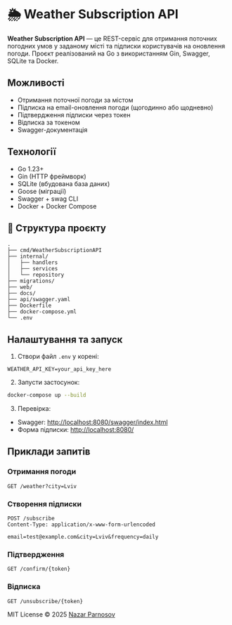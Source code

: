 # 🌦️ Weather Subscription API

**Weather Subscription API** — це REST-сервіс для отримання поточних погодних умов у заданому місті та підписки користувачів на оновлення погоди.
Проєкт реалізований на Go з використанням Gin, Swagger, SQLite та Docker.

## Можливості


* Отримання поточної погоди за містом
* Підписка на email-оновлення погоди (щогодинно або щодневно)
* Підтвердження підписки через токен
* Відписка за токеном
* Swagger-документація

## Технології

* Go 1.23+
* Gin (HTTP фреймворк)
* SQLite (вбудована база даних)
* Goose (міграції)
* Swagger + swag CLI
* Docker + Docker Compose

## 📁 Структура проєкту

```
.
├── cmd/WeatherSubscriptionAPI         
├── internal/
│   ├── handlers                       
│   ├── services                       
│   └── repository                     
├── migrations/                        
├── web/                               
├── docs/                              
├── api/swagger.yaml                   
├── Dockerfile                         
├── docker-compose.yml                 
└── .env                               
```

## Налаштування та запуск

1. Створи файл `.env` у корені:

```
WEATHER_API_KEY=your_api_key_here
```

2. Запусти застосунок:

```bash
docker-compose up --build
```

3. Перевірка:

* Swagger: [http://localhost:8080/swagger/index.html](http://localhost:8080/swagger/index.html)
* Форма підписки: [http://localhost:8080/](http://localhost:8080/)

## Приклади запитів

### Отримання погоди

```
GET /weather?city=Lviv
```

### Створення підписки

```
POST /subscribe
Content-Type: application/x-www-form-urlencoded

email=test@example.com&city=Lviv&frequency=daily
```

### Підтвердження

```
GET /confirm/{token}
```

### Відписка

```
GET /unsubscribe/{token}
```
MIT License © 2025 [Nazar Parnosov](https://github.com/nazarparnosov)
